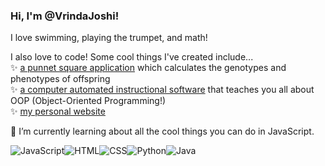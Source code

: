 ### Hi, I'm @VrindaJoshi!
I love swimming, playing the trumpet, and math!

I also love to code! Some cool things I've created include... <br>
✨ <a class = "current-link" href="https://github.com/VrindaJoshi/punnetsquare">a punnet square application</a> which calculates the genotypes and phenotypes of offspring <br>
✨ <a class = "current-link" href="https://github.com/VrindaJoshi/gr11culminating">a computer automated instructional software</a> that teaches you all about OOP (Object-Oriented Programming!) <br>
✨ <a class = "current-link" href="https://VrindaJoshi.github.io">my personal website</a> <br>
  
🌱 I’m currently learning about all the cool things you can do in JavaScript.

  <img alt="JavaScript" src="https://img.shields.io/badge/JavaScript-F7DF1E?logo=javascript&logoColor=white&style=for-the-badge" /><img alt="HTML" src="https://img.shields.io/badge/HTML-E34F26?logo=html5&logoColor=white&style=for-the-badge" /><img alt="CSS" src="https://img.shields.io/badge/CSS-1572B6?logo=css3&logoColor=white&style=for-the-badge" /><img alt="Python" src="https://img.shields.io/badge/Python-3776AB?style=for-the-badge&logo=python&logoColor=white" /><img alt="Java" src="https://img.shields.io/badge/Java-ED8B00?style=for-the-badge&logo=openjdk&logoColor=white" />

<!--
**VrindaJoshi/VrindaJoshi** is a ✨ _special_ ✨ repository because its `README.md` (this file) appears on your GitHub profile.

Here are some ideas to get you started:

- 🔭 I’m currently working on ...
- 🌱 I’m currently learning ...
- 👯 I’m looking to collaborate on ...
- 🤔 I’m looking for help with ...
- 💬 Ask me about ...
- 📫 How to reach me: ...
- 😄 Pronouns: ...
- ⚡ Fun fact: ...
-->
